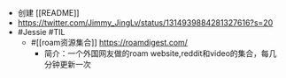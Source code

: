 - 创建 [[README]]
- https://twitter.com/Jimmy_JingLv/status/1314939884281327616?s=20
- #Jessie #TIL
    - #[[roam资源集合]] https://roamdigest.com/
        - 简介：一个外国网友做的roam website,reddit和video的集合，每几分钟更新一次
